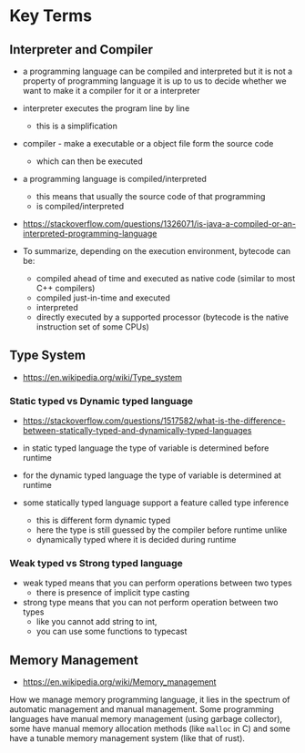 # Key Terms

## Interpreter and Compiler

- a programming language can be compiled and interpreted
  but it is not a property of programming language
  it is up to us to decide whether we want to make
  it a compiler for it or a interpreter

- interpreter executes the program line by line
    - this is a simplification

- compiler - make a executable or a object file form the source code
    - which can then be executed

- a programming language is compiled/interpreted
    - this means that usually the source code of that programming
    - is compiled/interpreted

- <https://stackoverflow.com/questions/1326071/is-java-a-compiled-or-an-interpreted-programming-language>

- To summarize, depending on the execution environment, bytecode can be:
    - compiled ahead of time and executed as native code
    (similar to most C++ compilers)
    - compiled just-in-time and executed
    - interpreted
    - directly executed by a supported processor
    (bytecode is the native instruction set of some CPUs)

## Type System

- <https://en.wikipedia.org/wiki/Type_system>

### Static typed vs Dynamic typed language

- <https://stackoverflow.com/questions/1517582/what-is-the-difference-between-statically-typed-and-dynamically-typed-languages>

- in static typed language the type of variable is determined before runtime
- for the dynamic typed language the type of variable is determined at runtime

- some statically typed language support a feature called type inference
    - this is different form dynamic typed
    - here the type is still guessed by the compiler before runtime unlike
    - dynamically typed where it is decided during runtime

### Weak typed vs Strong typed language

- weak typed means that you can perform operations between two types
    - there is presence of implicit type casting
- strong type means that you can not perform operation between two types
    - like you cannot add string to int,
    - you can use some functions to typecast

## Memory Management

- <https://en.wikipedia.org/wiki/Memory_management>

How we manage memory programming language, it lies in the spectrum of automatic management and manual management.
Some programming languages have manual memory management (using garbage collector), some have manual memory
allocation methods (like `malloc` in C) and some have a tunable memory management system (like that of rust).
